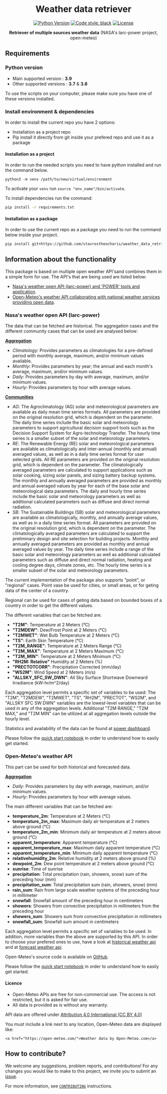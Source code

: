 <div align="center">

# Weather data retriever
[![Python Version](https://img.shields.io/badge/python-3.7%20%7C%203.8%20%7C%203.9-blue.svg)](#supported-python-versions) 
[![Code style: black](https://img.shields.io/badge/code%20style-black-000000.svg)](https://github.com/psf/black)
[![License](https://img.shields.io/badge/License-MIT-informational.svg)](https://github.com/artefactory-global/streamlit_prophet/blob/main/LICENSE)

**Retriever of multiple sources weather data**
(NASA's larc-power project, open-meteo) 

</div>

## Requirements
### Python version
* Main supported version : <strong>3.9</strong> <br>
* Other supported versions : <strong>3.7</strong> & <strong>3.8</strong>

To use the scripts on your computer, please make sure you have one of these versions installed.

### Install environment & dependencies

In order to install the current repo you have 2 options:
- Installation as a project repo
- Pip install it directly from git inside your prefered repo and use it as a package

#### Installation as a project

In order to run the needed scripts you need to have python installed and run the command below.
```
python3 -m venv /path/to/new/virtual/environment
```

To activate your `venv` run `source "env_name"/bin/activate`.

To install dependencies run the command:

```bash
pip install -r requirements.txt
```

#### Installation as a package

In order to use the current repo as a package you need to run the command below inside your project.

```bash
pip install git+https://github.com/stavrostheocharis/weather_data_retriever.git
```

## Information about the functionality

This package is based on multiple open weather API'sand combines them in a simple form for use. The API's that are being used are listed below:
- [Nasa's weather open API (larc-power) and 'POWER' tools and application](https://power.larc.nasa.gov/docs/). 
- [Open-Meteo's weather API collaborating with national weather services providing open data](https://open-meteo.com/).

### Nasa's weather open API (larc-power)
The data that can be fetched are historical. The aggregation cases and the different community cases that can be used are analysed below:

[**Aggregation**](https://power.larc.nasa.gov/docs/services/api/temporal/)
- *Climatology*:	Provides parameters as climatologies for a pre-defined period with monthly average, maximum, and/or minimum values available.
- *Monthly*:	Provides parameters by year; the annual and each month's average, maximum, and/or minimum values.
- *Daily*:	Provides parameters by day with average, maximum, and/or minimum values.
- *Hourly*:	Provides parameters by hour with average values.
 
[**Communities**](https://power.larc.nasa.gov/docs/methodology/communities/)
- *AG*: The Agroclimatology (AG) solar and meteorological parameters are available as daily mean time series formats. All parameters are provided on the original resolution grid, which is dependent on the parameter. The daily time series include the basic solar and meteorology parameters to support agricultural decision support tools such as the Decision Support System for Agro-technology Transfer. The hourly time series is a smaller subset of the solar and meteorology parameters.
- *RE*: The Renewable Energy (RE) solar and meteorological parameters are available as climatologically and inter-annual (monthly and annual) averaged values, as well as in a daily time series format for user selected grids. All RE parameters are provided on the original resolution grid, which is dependent on the parameter. The climatologically averaged parameters are calculated to support applications such as solar cooking, sizing solar panels, and sizing battery backup systems. The monthly and annually averaged parameters are provided as monthly and annual averaged values by year for each of the base solar and meteorological data parameters. The daily and hourly time series include the basic solar and meteorology parameters as well as additional calculated parameters such as diffuse and direct normal radiation.
- *SB*: The Sustainable Buildings (SB) solar and meteorological parameters are available as climatologically, monthly, and annually average values, as well as in a daily time series format. All parameters are provided on the original resolution grid, which is dependent on the parameter. The climatologically averaged parameters are calculated to support the preliminary design and site selection for building projects. Monthly and annually averaged parameters are provided as monthly and annual averaged values by year. The daily time series include a range of the basic solar and meteorology parameters as well as additional calculated parameters such as diffuse and direct normal radiation, heating and cooling degree days, climate zones, etc. The hourly time series is a smaller subset of the solar and meteorology parameters.

The current implementation of the package also supports "point", or "regional" cases. Point vase be used for cities, or small areas, or for geting data of the center of a country. 

Regional can be used for cases of geting data based on bounded boxes of a country in order to get the different values.

The different variables that can be fetched are:
- **"T2M"**: Temperature at 2 Meters (°C)
- **"T2MDEW"**: Dew/Frost Point at 2 Meters (°C)
- **"T2MWET"**: Wet Bulb Temperature at 2 Meters (°C)
- **"TS"**: Earth Skin Temperature (°C)
- **"T2M_RANGE"**: Temperature at 2 Meters Range (°C)
- **"T2M_MAX"**: Temperature at 2 Meters Maximum (°C)
- **"T2M_MIN"**: Temperature at 2 Meters Minimum (°C)
- **"RH2M: Relative"** Humidity at 2 Meters (%)
- **"PRECTOTCORR"**: Precipitation Corrected (mm/day)
- **"WS2M"**: Wind Speed at 2 Meters (m/s)
- **"ALLSKY_SFC_SW_DWN"**: All Sky Surface Shortwave Downward Irradiance (kW-hr/m^2/day)

Each aggregation level permits a specific set of variables to be used:
The "T2M", "T2MDEW", "T2MWET", "TS", "RH2M", "PRECTOT", "WS2M", and "ALLSKY SFC SW DWN" variables are the lowest-level variables that can be used in any of the aggregation levels. Additional "T2M RANGE," "T2M MAX," and "T2M MIN" can be utilized at all aggregation levels outside the hourly level.

Statistics and availability of the data can be found at [power dashboard](https://power.larc.nasa.gov/dashboard/).

Please follow the [quick start notebook](larc_power_quick_start.ipynb) in order to understand how to easily get started.

### Open-Meteo's weather API

This part can be used for both historical and forecasted data.

[**Aggregation**](https://power.larc.nasa.gov/docs/services/api/temporal/)
- *Daily*:	Provides parameters by day with average, maximum, and/or minimum values.
- *Hourly*:	Provides parameters by hour with average values.

The main different variables that can be fetched are:
- **temperature_2m**: Temperature at 2 Meters (°C)
- **temperature_2m_max**: Maximum daily air temperature at 2 meters above ground (°C)
- **temperature_2m_min**: Minimum daily air temperature at 2 meters above ground (°C)
- **apparent_temperature**: Apparent temperature (°C)
- **apparent_temperature_max**: Maximum daily apparent temperature (°C)
- **apparent_temperature_min**: Minimum daily apparent temperature (°C)
- **relativehumidity_2m**: Relative humidity at 2 meters above ground (%)
- **dewpoint_2m**: Dew point temperature at 2 meters above ground (°C)
- **sunrise**: Time of sunrise
- **precipitation**: Total precipitation (rain, showers, snow) sum of the preceding hour (mm)
- **precipitation_sum**: Total precipitation sum (rain, showers, snow) (mm)
- **rain_sum**: 	Rain from large scale weather systems of the preceding hour in millimeter
- **snowfall**: Snowfall amount of the preceding hour in centimeters
- **showers**: Showers from convective precipitation in millimeters from the preceding hour
- **showers_sum**: Showers sum from convective precipitation in millimeters
- **snowfall_sum**: Snowfall sum amount in centimeters

Each aggregation level permits a specific set of variables to be used. In addition, more variables than the above are supported by this API. In order to choose your prefered ones to use, have a look at [historical weather api](https://open-meteo.com/en/docs/historical-weather-api) and at [forecast weather api](https://open-meteo.com/en/docs).

Open-Meteo's source code is available on [GitHub](https://github.com/open-meteo/open-meteo).

Please follow the [quick start notebook](open_meteo_quick_start.ipynb) in order to understand how to easily get started.
#### Licence
- Open-Meteo APIs are free for non-commercial use. The access is not restricted, but it is asked for fair use.
- All data is provided as is without any warranty.

API data are offered under [Attribution 4.0 International (CC BY 4.0)](https://creativecommons.org/licenses/by/4.0/)

You must include a link next to any location, Open-Meteo data are displayed like:

`<a href="https://open-meteo.com/">Weather data by Open-Meteo.com</a>
`


## How to contribute?

We welcome any suggestions, problem reports, and contributions!
For any changes you would like to make to this project, we invite you to submit an [issue](https://github.com/stavrostheocharis/weather_data_retriever/issues).

For more information, see [`CONTRIBUTING`](https://github.com/stavrostheocharis/weather_data_retriever/blob/main/CONTRIBUTING.md) instructions.
